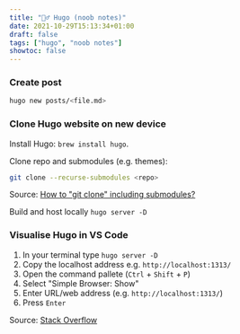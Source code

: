 ```yaml
---
title: "🤷‍♂️ Hugo (noob notes)"
date: 2021-10-29T15:13:34+01:00
draft: false
tags: ["hugo", "noob notes"]
showtoc: false
---
```


### Create post

```bash
hugo new posts/<file.md>
```

### Clone Hugo website on new device

Install Hugo: `brew install hugo`.

Clone repo and submodules (e.g. themes):

```bash
git clone --recurse-submodules <repo>
```

Source: [How to "git clone" including submodules?](https://stackoverflow.com/questions/3796927/how-to-git-clone-including-submodules)

Build and host locally `hugo server -D`

### Visualise Hugo in VS Code

1. In your terminal type `hugo server -D`
2. Copy the localhost address e.g. `http://localhost:1313/`
3. Open the command pallete (`Ctrl` + `Shift` + `P`)
4. Select "Simple Browser: Show"
5. Enter URL/web address (e.g. `http://localhost:1313/`)
6. Press `Enter`

Source: [Stack Overflow](https://stackoverflow.com/a/68539272)